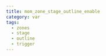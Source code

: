 ```yaml
---
title: mom_zone_stage_outline_enable
category: var
tags:
  - zones
  - stage
  - outline
  - trigger
---
```


